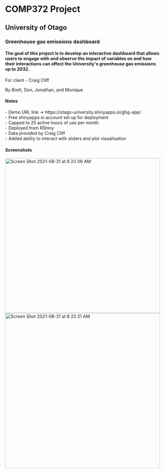 <h1>COMP372 Project</h1>
<h2>University of Otago</h2>
<h3>Greenhouse gas emissions dashboard</h3>
<h4>The goal of this project is to develop an interactive dashboard that allows users to engage with and observe 
the impact of variables on and how their interactions can affect the University's greenhouse gas emissions up to 2032.</h4>
For client - Craig Cliff

By Brett, Don, Jonathan, and Monique


<h4>Notes</h4>
- Demo URL link -> https://otago-university.shinyapps.io/ghg-app/<br>
- Free shinyapps.io account set up for deployment<br>
- Capped to 25 active hours of use per month<br>
- Deployed from RShiny<br>
- Data provided by Craig Cliff<br>
- Added ability to interact with sliders and plot visualisation<br>

<h4>Screenshots</h4>
<img width="500" alt="Screen Shot 2021-08-31 at 8 23 06 AM" src="https://user-images.githubusercontent.com/81852222/131401013-96ecded7-ddf9-4e26-b0cc-9fd877f7f8b3.png">

<img width="500" alt="Screen Shot 2021-08-31 at 8 23 21 AM" src="https://user-images.githubusercontent.com/81852222/131400816-a016219c-9d7d-4069-a424-3ebfbbfe88bb.png">

